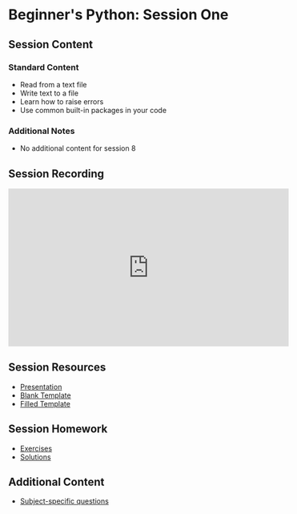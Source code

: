 # Beginner's Python: Session One

## Session Content

### Standard Content
* Read from a text file
* Write text to a file
* Learn how to raise errors
* Use common built-in packages in your code

### Additional Notes
* No additional content for session 8 

## Session Recording

<iframe width="560" height="315" src="https://www.youtube.com/embed/pwNrJvP8_a4" frameborder="0" allow="accelerometer; autoplay; clipboard-write; encrypted-media; gyroscope; picture-in-picture" allowfullscreen></iframe>

## Session Resources

- [Presentation](https://github.com/warwickdatasciencesociety/beginners-python/blob/master/session-eight/session_eight__presentation.pptx?raw=true)
- [Blank Template](https://colab.research.google.com/github/warwickdatasciencesociety/beginners-python/blob/master/session-eight/session_eight__blank_template.ipynb)
- [Filled Template](https://colab.research.google.com/github/warwickdatasciencesociety/beginners-python/blob/master/session-eight/session_eight__filled_template.ipynb)

## Session Homework

- [Exercises](https://colab.research.google.com/github/warwickdatasciencesociety/beginners-python/blob/master/session-eight/session_eight__exercises.ipynb)
- [Solutions](https://colab.research.google.com/github/warwickdatasciencesociety/beginners-python/blob/master/session-eight/session_eight__solutions.ipynb)

## Additional Content

- [Subject-specific questions](https://warwickdatasciencesociety.github.io/beginners-python/session-eight/session_eight__subject_questions/)


